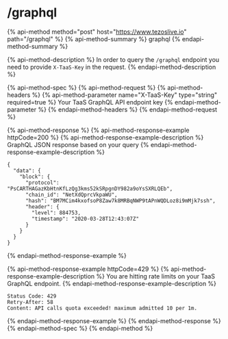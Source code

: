 # /graphql

{% api-method method="post" host="https://www.tezoslive.io" path="/graphql" %}
{% api-method-summary %}
graphql
{% endapi-method-summary %}

{% api-method-description %}
In order to query  the `/graphql` endpoint you need to provide `X-TaaS-Key` in the request.
{% endapi-method-description %}

{% api-method-spec %}
{% api-method-request %}
{% api-method-headers %}
{% api-method-parameter name="X-TaaS-Key" type="string" required=true %}
Your TaaS GraphQL API endpoint key
{% endapi-method-parameter %}
{% endapi-method-headers %}
{% endapi-method-request %}

{% api-method-response %}
{% api-method-response-example httpCode=200 %}
{% api-method-response-example-description %}
GraphQL JSON response based on your query
{% endapi-method-response-example-description %}

```
{
  "data": {
    "block": {
      "protocol": "PsCARTHAGazKbHtnKfLzQg3kms52kSRpgnDY982a9oYsSXRLQEb",
      "chain_id": "NetXdQprcVkpaWU",
      "hash": "BM7MCim4kxofsoP8Zaw7k8MRBqNWP9tAPnWQDLoz8i9mMjk7ssh",
      "header": {
        "level": 884753,
        "timestamp": "2020-03-28T12:43:07Z"
      }
    }
  }
}
```
{% endapi-method-response-example %}

{% api-method-response-example httpCode=429 %}
{% api-method-response-example-description %}
You are hitting rate limits on your TaaS GraphQL endpoint.
{% endapi-method-response-example-description %}

```
Status Code: 429
Retry-After: 58
Content: API calls quota exceeded! maximum admitted 10 per 1m.
```
{% endapi-method-response-example %}
{% endapi-method-response %}
{% endapi-method-spec %}
{% endapi-method %}

